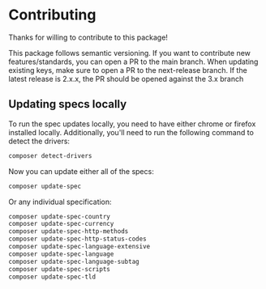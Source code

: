 # Contributing

Thanks for willing to contribute to this package!

This package follows semantic versioning. If you want to contribute new features/standards, you can open a PR to the main branch.
When updating existing keys, make sure to open a PR to the next-release branch. If the latest release is 2.x.x, the PR should be opened against the 3.x branch

## Updating specs locally

To run the spec updates locally, you need to have either chrome or firefox installed locally. Additionally, you'll need to run the following command to detect the drivers:

```bash
composer detect-drivers
```

Now you can update either all of the specs:
```bash
composer update-spec
```

Or any individual specification:
```bash
composer update-spec-country
composer update-spec-currency
composer update-spec-http-methods
composer update-spec-http-status-codes
composer update-spec-language-extensive
composer update-spec-language
composer update-spec-language-subtag
composer update-spec-scripts
composer update-spec-tld
```
